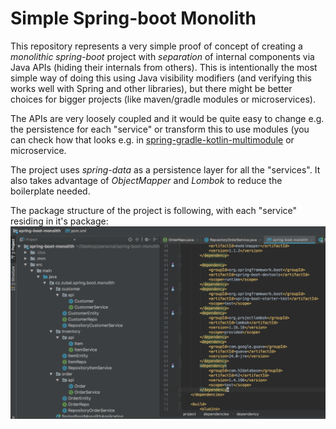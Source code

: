 # Simple Spring-boot Monolith
This repository represents a very simple proof of concept of creating a *monolithic* *spring-boot* project with *separation* of internal components via Java APIs (hiding their internals from others). This is intentionally the most simple way of doing this using Java visibility modifiers (and verifying this works well with Spring and other libraries), but there might be better choices for bigger projects (like maven/gradle modules or microservices).

The APIs are very loosely coupled and it would be quite easy to change e.g. the persistence for each "service" or transform this to use modules (you can check how that looks e.g. in [spring-gradle-kotlin-multimodule](https://github.com/mzubal/spring-gradle-kotlin-multimodule) or microservice.

The project uses *spring-data* as a persistence layer for all the "services". It also takes advantage of *ObjectMapper* and *Lombok* to reduce the boilerplate needed.

The package structure of the project is following, with each "service" residing in it's package:
![packages](doc/packages.png)
